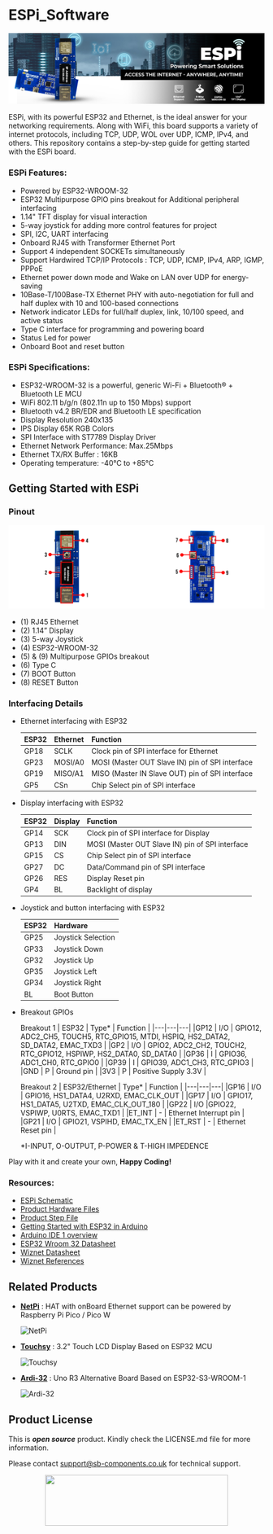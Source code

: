 # ESPi_Software

<img src ="https://github.com/sbcshop/ESPi_Software/blob/main/images/ESPi%20Banner.jpg">

ESPi, with its powerful ESP32 and Ethernet, is the ideal answer for your networking requirements. Along with WiFi, this board supports a variety of internet protocols, including TCP, UDP, WOL over UDP, ICMP, IPv4, and others. 
This repository contains a step-by-step guide for getting started with the ESPi board.

### ESPi Features:
- Powered by ESP32-WROOM-32
- ESP32 Multipurpose GPIO pins breakout for Additional peripheral interfacing
- 1.14" TFT display for visual interaction
- 5-way joystick for adding more control features for project
- SPI, I2C, UART interfacing
- Onboard RJ45 with Transformer Ethernet Port
- Support 4 independent SOCKETs simultaneously 
- Support Hardwired TCP/IP Protocols : TCP, UDP, ICMP, IPv4, ARP, IGMP, PPPoE
- Ethernet power down mode and Wake on LAN over UDP for energy-saving
- 10Base-T/100Base-TX Ethernet PHY with auto-negotiation for full and half duplex with 10 and 100-based connections
- Network indicator LEDs for full/half duplex, link, 10/100 speed, and active status
- Type C interface for programming and powering board
- Status Led for power
- Onboard Boot and reset button

### ESPi Specifications:
- ESP32-WROOM-32 is a powerful, generic Wi-Fi + Bluetooth® + Bluetooth LE MCU
- WiFi 802.11 b/g/n (802.11n up to 150 Mbps) support
- Bluetooth v4.2 BR/EDR and Bluetooth LE specification
- Display Resolution 240x135
- IPS Display 65K RGB Colors 
- SPI Interface with ST7789 Display Driver
- Ethernet Network Performance: Max.25Mbps
- Ethernet TX/RX Buffer : 16KB
- Operating temperature: -40°C to +85°C
  
## Getting Started with ESPi
### Pinout
<img src="https://github.com/sbcshop/ESPi_Software/blob/main/images/ESPi_Pinout.jpg">

- (1) RJ45 Ethernet
- (2) 1.14” Display
- (3) 5-way Joystick
- (4) ESP32-WROOM-32
- (5) & (9) Multipurpose GPIOs breakout
- (6) Type C 
- (7) BOOT Button
- (8) RESET Button


### Interfacing Details
- Ethernet interfacing with ESP32
  
  | ESP32 | Ethernet | Function |
  |---|---|---|
  | GP18 | SCLK | Clock pin of SPI interface for Ethernet|
  | GP23 | MOSI/A0 | MOSI (Master OUT Slave IN) pin of SPI interface|
  | GP19 | MISO/A1 | MISO (Master IN Slave OUT) pin of SPI interface|
  | GP5 | CSn | Chip Select pin of SPI interface|
  
- Display interfacing with ESP32

  | ESP32 | Display | Function |
  |---|---|---|
  | GP14 | SCK | Clock pin of SPI interface for Display |
  | GP13 | DIN | MOSI (Master OUT Slave IN) pin of SPI interface |
  | GP15 | CS  | Chip Select pin of SPI interface |
  | GP27 | DC  | Data/Command pin of SPI interface |
  | GP26 | RES | Display Reset pin |
  | GP4  | BL  | Backlight of display |

- Joystick and button interfacing with ESP32

  | ESP32 | Hardware |
  |---|---|
  | GP25 | Joystick Selection |
  | GP33 | Joystick Down | 
  | GP32 | Joystick Up |
  | GP35 | Joystick Left | 
  | GP34 | Joystick Right | 
  | BL   | Boot Button |
  
- Breakout GPIOs

  Breakout 1
  | ESP32 | Type* | Function |
  |---|---|---|
  |GP12 | I/O | GPIO12, ADC2_CH5, TOUCH5, RTC_GPIO15, MTDI, HSPIQ, HS2_DATA2, SD_DATA2, EMAC_TXD3 |
  |GP2  | I/O | GPIO2, ADC2_CH2, TOUCH2, RTC_GPIO12, HSPIWP, HS2_DATA0, SD_DATA0 |
  |GP36 | I | GPIO36, ADC1_CH0, RTC_GPIO0 |
  |GP39 | I | GPIO39, ADC1_CH3, RTC_GPIO3 |
  |GND  | P | Ground pin |
  |3V3  | P | Positive Supply 3.3V |
  
  Breakout 2
  | ESP32/Ethernet | Type* | Function |
  |---|---|---|
  |GP16 |  I/O | GPIO16, HS1_DATA4, U2RXD, EMAC_CLK_OUT |
  |GP17 |  I/O | GPIO17, HS1_DATA5, U2TXD, EMAC_CLK_OUT_180 |
  |GP22 |  I/O |GPIO22, VSPIWP, U0RTS, EMAC_TXD1 |
  |ET_INT | - | Ethernet Interrupt pin |
  |GP21 | I/O | GPIO21, VSPIHD, EMAC_TX_EN |
  |ET_RST | - | Ethernet Reset pin |  

  *I-INPUT, O-OUTPUT, P-POWER & T-HIGH IMPEDENCE


Play with it and create your own, **Happy Coding!** 


### Resources:
  - [ESPi Schematic](https://github.com/sbcshop/ESPi_Hardware/blob/main/Design%20Data/SCH%20ESPi.pdf)
  - [Product Hardware Files](https://github.com/sbcshop/ESPi_Hardware)
  - [Product Step File](https://github.com/sbcshop/ESPi_Hardware/blob/main/Mechanical%20Data/ESPi.step)
  - [Getting Started with ESP32 in Arduino](https://docs.espressif.com/projects/arduino-esp32/en/latest/)
  - [Arduino IDE 1 overview](https://docs.arduino.cc/software/ide-v1/tutorials/Environment)
  - [ESP32 Wroom 32 Datasheet](https://github.com/sbcshop/ESPi_Software/blob/main/documents/esp32-wroom-32_datasheet_en.pdf)
  - [Wiznet Datasheet](https://github.com/sbcshop/ESPi_Software/blob/main/documents/w5100s-q_datasheet.pdf)
  - [Wiznet References]( https://www.wiznet.io/product-item/w5100/)

## Related Products
- **[NetPi](https://shop.sb-components.co.uk/products/netpi-ethernet-hat-for-raspberry-pi-pico)** : HAT with onBoard Ethernet support can be powered by Raspberry Pi Pico / Pico W

   ![NetPi](https://shop.sb-components.co.uk/cdn/shop/files/03_439625d0-e0d2-4555-b3b3-5d8fa316d7d8.jpg?v=1683535354&width=200)

- **[Touchsy](https://shop.sb-components.co.uk/products/squary?variant=40443840921683)** : 3.2" Touch LCD Display Based on ESP32 MCU

   ![Touchsy](https://shop.sb-components.co.uk/cdn/shop/files/esp.jpg?v=1686900424&width=200)

- **[Ardi-32](https://shop.sb-components.co.uk/products/encropi?_pos=1&_sid=95f822d26&_ss=r)** : Uno R3 Alternative Board Based on ESP32-S3-WROOM-1

   ![Ardi-32](https://shop.sb-components.co.uk/cdn/shop/files/ardi322.jpg?v=1688468126&width=200)
  
## Product License

This is ***open source*** product. Kindly check the LICENSE.md file for more information.

Please contact support@sb-components.co.uk for technical support.
<p align="center">
  <img width="360" height="100" src="https://cdn.shopify.com/s/files/1/1217/2104/files/Logo_sb_component_3.png?v=1666086771&width=350">
</p>
